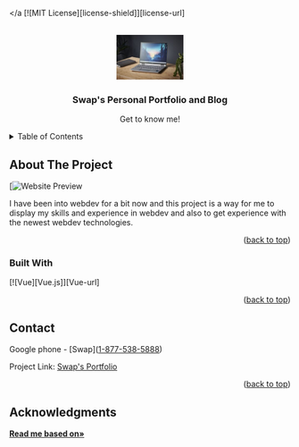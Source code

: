 <a id="readme-top"></a
[![MIT License][license-shield]][license-url]



<!-- PROJECT LOGO -->
<br />
<div align="center">
  <a href="https://github.com/othneildrew/Best-README-Template">
    <img src="readme/logo.png" alt="Logo" width="120" height="80">
  </a>

  <h3 align="center">Swap's Personal Portfolio and Blog</h3>

  <p align="center">
    Get to know me!
    <br />
    
</div>



<!-- TABLE OF CONTENTS -->
<details>
  <summary>Table of Contents</summary>
  <ol>
    <li>
      <a href="#about-the-project">About The Project</a>
      <ul>
        <li><a href="#built-with">Built With</a></li>
      </ul>
    </li>
    <li><a href="#license">License</a></li>
    <li><a href="#contact">Contact</a></li>
  </ol>
</details>



<!-- ABOUT THE PROJECT -->
## About The Project

[![Website Preview](https://swapdevs.com)

I have been into webdev for a bit now and this project is a way for me to display my skills and experience in webdev and also to get experience with the newest webdev technologies.

<p align="right">(<a href="#readme-top">back to top</a>)</p>



### Built With
[![Vue][Vue.js]][Vue-url]


<p align="right">(<a href="#readme-top">back to top</a>)</p>

<!-- CONTACT -->
## Contact

Google phone - [Swap](<a href=”tel:+1-877-538-5888″>1-877-538-5888</a>) 

Project Link: [Swap's Portfolio](https://github.com/Pogo-Bash/Portfolio/)

<p align="right">(<a href="#readme-top">back to top</a>)</p>



<!-- ACKNOWLEDGMENTS -->
## Acknowledgments
<a href="https://github.com/othneildrew/Best-README-Template"><strong>Read me based on»</strong></a>
